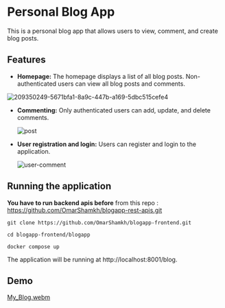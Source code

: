 
# Personal Blog App

This is a personal blog app that allows users to view, comment, and create blog posts.

## Features

* **Homepage:** The homepage displays a list of all blog posts. Non-authenticated users can view all blog posts and comments.

![209350249-5671bfa1-8a9c-447b-a169-5dbc515cefe4](https://github.com/OmarShamkh/blogapp-frontend/assets/44472968/7702134d-63ab-4be7-9558-682293df5a13)


* **Commenting:** Only authenticated users can add, update, and delete comments.

  
  ![post](https://user-images.githubusercontent.com/44472968/209350595-b7f5877c-e25f-4ff7-aca0-9c07d0b9c90c.png)

  

* **User registration and login:** Users can register and login to the application.

  ![user-comment](https://user-images.githubusercontent.com/44472968/209350839-281ff54b-4cc3-49ae-8bc8-d2e47eb22d13.png)


## Running the application

**You have to run backend apis before** from this repo :
 https://github.com/OmarShamkh/blogapp-rest-apis.git 

```
git clone https://github.com/OmarShamkh/blogapp-frontend.git
```
 ```
 cd blogapp-frontend/blogapp
 ```
  ```
 docker compose up
 ```

The application will be running at http://localhost:8001/blog.

## Demo
[My_Blog.webm](https://user-images.githubusercontent.com/44472968/209352803-47a12613-409b-4472-8ee5-00aa43e7714b.webm)

